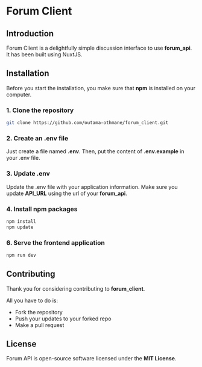 # Forum Client

## Introduction
Forum Client is a delightfully simple discussion interface to use **forum_api**. It has been built using NuxtJS.

## Installation
Before you start the installation, you make sure that **npm** is installed on your computer.

### 1. Clone the repository
```bash
git clone https://github.com/outama-othmane/forum_client.git
```

### 2. Create an .env file
Just create a file named **.env**. Then, put the content of **.env.example** in your .env file.

### 3. Update .env 
Update the .env file with your application information. Make sure you update **API_URL** using the url of your **forum_api**.

### 4. Install npm packages
```bash
npm install
npm update
```

### 6. Serve the frontend application
```bash
npm run dev
``` 

## Contributing
Thank you for considering contributing to **forum_client**.

All you have to do is:

- Fork the repository
- Push your updates to your forked repo
- Make a pull request

## License
Forum API is open-source software licensed under the **MIT License**.